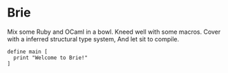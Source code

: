 
# Brie

Mix some Ruby and OCaml in a bowl.
Kneed well with some macros.
Cover with a inferred structural type system,
And let sit to compile.

```
define main [
  print "Welcome to Brie!"
]
```
